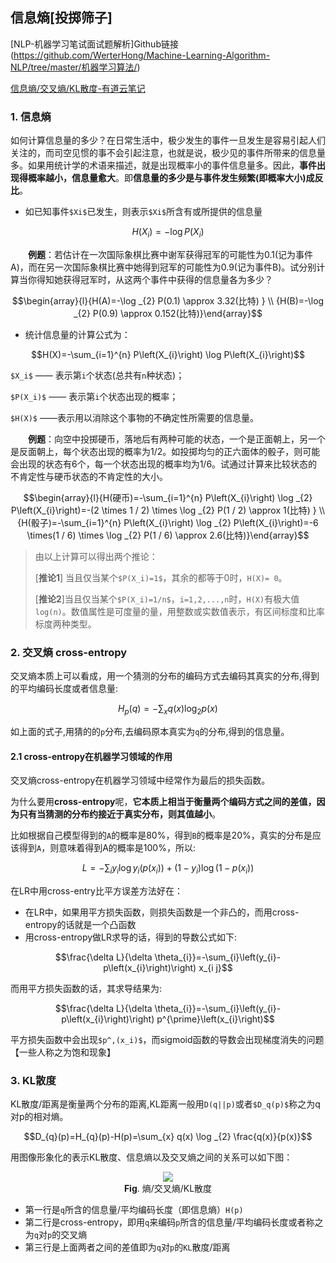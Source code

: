 ## 信息熵[投掷筛子]

[NLP-机器学习笔试面试题解析]Github链接(https://github.com/WerterHong/Machine-Learning-Algorithm-NLP/tree/master/机器学习算法/)

[信息熵/交叉熵/KL散度-有道云笔记](http://note.youdao.com/noteshare?id=c287c43890c52dac9d8764126309d8f7&sub=28FC6E5FBE254348B0F9DAB70350533A)

### 1. 信息熵

如何计算信息量的多少？在日常生活中，极少发生的事件一旦发生是容易引起人们关注的，而司空见惯的事不会引起注意，也就是说，极少见的事件所带来的信息量多。如果用统计学的术语来描述，就是出现概率小的事件信息量多。因此，**事件出现得概率越小，信息量愈大**。即**信息量的多少是与事件发生频繁(即概率大小)成反比**。

- 如已知事件`$Xi$`已发生，则表示`$Xi$`所含有或所提供的信息量

```math
H\left(X_{i}\right)=-\log P\left(X_{i}\right)
```

　　**例题**：若估计在一次国际象棋比赛中谢军获得冠军的可能性为0.1(记为事件A)，而在另一次国际象棋比赛中她得到冠军的可能性为0.9(记为事件B)。试分别计算当你得知她获得冠军时，从这两个事件中获得的信息量各为多少？

```math
\begin{array}{l}{H(A)=-\log _{2} P(0.1) \approx 3.32(比特) } \\ {H(B)=-\log _{2} P(0.9) \approx 0.152(比特)}\end{array}
```

- 统计信息量的计算公式为：

```math
H(X)=-\sum_{i=1}^{n} P\left(X_{i}\right) \log P\left(X_{i}\right)
```

`$X_i$` —— 表示第`i`个状态(总共有`n`种状态)；

`$P(X_i)$` —— 表示第`i`个状态出现的概率；

`$H(X)$` ——表示用以消除这个事物的不确定性所需要的信息量。

　　**例题**：向空中投掷硬币，落地后有两种可能的状态，一个是正面朝上，另一个是反面朝上，每个状态出现的概率为1/2。如投掷均匀的正六面体的骰子，则可能会出现的状态有6个，每一个状态出现的概率均为1/6。试通过计算来比较状态的不肯定性与硬币状态的不肯定性的大小。

```math
\begin{array}{l}{H(硬币)=-\sum_{i=1}^{n} P\left(X_{i}\right) \log _{2} P\left(X_{i}\right)=-(2 \times 1 / 2) \times \log _{2} P(1 / 2) \approx 1(比特) } \\ {H(骰子)=-\sum_{i=1}^{n} P\left(X_{i}\right) \log _{2} P\left(X_{i}\right)=-6 \times(1 / 6) \times \log _{2} P(1 / 6) \approx 2.6(比特)}\end{array}
```

> 由以上计算可以得出两个推论：
>
> [**推论1**] 当且仅当某个`$P(X_i)=1$`，其余的都等于0时，`H(X)= 0`。
>
> [**推论2**]当且仅当某个`$P(X_i)=1/n$`，`i=1,2,...,n`时，`H(X)`有极大值`log(n)`。数值属性是可度量的量，用整数或实数值表示，有区间标度和比率标度两种类型。

### 2. 交叉熵 cross-entropy

交叉熵本质上可以看成，用一个猜测的分布的编码方式去编码其真实的分布,得到的平均编码长度或者信息量:

```math
H_{p}(q)=-\sum_{x} q(x) \log _{2} p(x)
```

如上面的式子,用猜的的`p`分布,去编码原本真实为`q`的分布,得到的信息量。

#### 2.1 cross-entropy在机器学习领域的作用

交叉熵cross-entropy在机器学习领域中经常作为最后的损失函数。

为什么要用**cross-entropy**呢，**它本质上相当于衡量两个编码方式之间的差值，因为只有当猜测的分布约接近于真实分布，则其值越小**。

比如根据自己模型得到的`A`的概率是80%，得到`B`的概率是20%，真实的分布是应该得到`A`，则意味着得到A的概率是100%，所以:

```math
L=-\sum_{i} y_{i} \log y_{i}\left(p\left(x_{i}\right)\right)+\left(1-y_{i}\right) \log \left(1-p\left(x_{i}\right)\right)
```

在LR中用cross-entry比平方误差方法好在：
- 在LR中，如果用平方损失函数，则损失函数是一个非凸的，而用cross-entropy的话就是一个凸函数
- 用cross-entropy做LR求导的话，得到的导数公式如下:

```math
\frac{\delta L}{\delta \theta_{i}}=-\sum_{i}\left(y_{i}-p\left(x_{i}\right)\right) x_{i j}
```

而用平方损失函数的话，其求导结果为:

```math
\frac{\delta L}{\delta \theta_{i}}=-\sum_{i}\left(y_{i}-p\left(x_{i}\right)\right) p^{\prime}\left(x_{i}\right)
```

平方损失函数中会出现`$p^,(x_i)$`，而sigmoid函数的导数会出现梯度消失的问题【一些人称之为饱和现象】

### 3. KL散度

KL散度/距离是衡量两个分布的距离,KL距离一般用`D(q||p)`或者`$D_q(p)$`称之为q对p的相对熵。

```math
D_{q}(p)=H_{q}(p)-H(p)=\sum_{x} q(x) \log _{2} \frac{q(x)}{p(x)}
```

用图像形象化的表示KL散度、信息熵以及交叉熵之间的关系可以如下图：

<p align="center">
    <img src="https://note.youdao.com/yws/public/resource/3e095525a3d4c58a43349b1f346b5a8f/707A7D1BE1E84A1287EE8B296E6CF816?ynotemdtimestamp=1565152144140" />
    <br/>
    <strong>Fig</strong>. 熵/交叉熵/KL散度
</p>

- 第一行是`q`所含的信息量/平均编码长度（即信息熵）`H(p) `
- 第二行是cross-entropy，即用`q`来编码`p`所含的信息量/平均编码长度或者称之为`q`对`p`的交叉熵
- 第三行是上面两者之间的差值即为`q`对`p`的`KL`散度/距离
